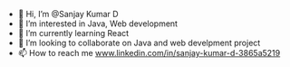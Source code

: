 - 👋 Hi, I’m @Sanjay Kumar D
- 👀 I’m interested in Java, Web development
- 🌱 I’m currently learning React
- 💞️ I’m looking to collaborate on Java and web develpment project
- 📫 How to reach me www.linkedin.com/in/sanjay-kumar-d-3865a5219

<!---
SanjayKumarDD/SanjayKumarDD is a ✨ special ✨ repository because its `README.md` (this file) appears on your GitHub profile.
You can click the Preview link to take a look at your changes.
--->
